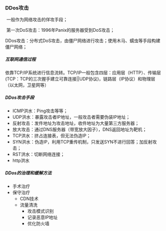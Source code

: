 ### DDos攻击

​	一般作为网络攻击的佯攻手段；

​	第一次DoS攻击：1996年Panix的服务器受到DoS攻击；

​	DDos攻击：分布式DoS攻击，由僵尸网络进行攻击；使用木马、蠕虫等手段构建僵尸网络；

##### 互联网通信过程

​		依靠TCP/IP系统进行信息流转。TCP/IP一般包含四层：应用层（HTTP）、传输层(TCP：TCP的三次握手建立可靠连接||UDP协议)，链路层（IP协议）和物理层（以太网，卫星网等）

##### DDos攻击手段

+ ICMP洪水：Ping攻击等等；
+ UDP洪水：暴露攻击者IP地址，一般攻击者需要伪装IP地址；
+ 反射攻击：发件地址为攻击地址，收件地址为大量第三方服务器；
+ 放大攻击：通过DNS服务器（带宽放大因子），DNS返回地址为靶机；
+ TCP洪水：挤占连接表，但无法伪造IP；
+ SYN洪水：伪造IP，利用TCP重传机制，只发送SYN不进行回答；加反射攻击；
+ RST洪水：切断网络连接；
+ http洪水

##### DDos的治理和缓解方法

+ 手术治疗
+ 保守治疗
  + CDN技术
  + 流量清洗
    + 攻击模式识别
    + 记录恶意IP地址
    + 优化防火墙